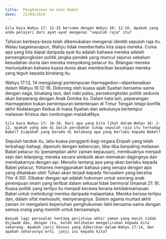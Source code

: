 ```yaml
---
title:  Penghakiman ke atas Babel
date:   21/03/2019
---
```


`Sila baca Wahyu 17: 12-15 bersama dengan Wahyu 16: 12-16. Apakah yang anda pelajari dari ayat-ayat mengenai "sepuluh raja" itu?`

Tafsiran  berbeza-beza telah dikemukakan mengenai identiti sepuluh raja itu. Walau bagaimanapun, Wahyu tidak memberitahu kita siapa mereka. Cuma apa yang  kita dapat daripada ayat itu  adalah bahawa mereka adalah persengkongkolan politik jangka pendek yang muncul sejurus sebelum kesudahan dunia dan mereka menyokong pelacur itu. Bilangan  mereka menunjukkan bahawa   kuasa dunia  akan memberikan kesetiaan mereka yang teguh kepada binatang itu.

Wahyu 17:13, 14 mengulangi pertempuran Harmagedon—diperkenalkan  dalam Wahyu 16:12-16. Didorong oleh kuasa ajaib Syaitan bersama-sama dengan naga, binatang laut, dan nabi palsu, persekongkolan politik sedunia   akan berperang dengan Anak Domba itu. Dalam kata lain, peperangan Harmagedon  bukan pertempuran ketenteraan di Timur Tengah tetapi konflik akhir Kedatangan Kedua di mana Syaitan dan sekutunya bertempur melawan Kristus dan rombongan malaikatNya.  

`Sila baca Wahyu 17: 16-18. Dari apa yang kita lihat dalam Wahyu 16: 2-12, apakah yang ada di balik perubahan sikap sepuluh raja itu terhadap Babel? Siapakah yang berada di belakang apa yang berlaku kepada Babel?`

Sepuluh tanduk itu, iaitu kuasa pengganti bagi negara Eropah yang telah terbahagi-bahagi, dipenuhi dengan kebencian, tiba-tiba berpaling melawan Babel pelacur itu (penampilan akhir zaman kepausan), membuatnya menjadi sepi dan telanjang; mereka secara simbolik akan memakan dagingnya dan membakarnya dengan api. Menulis tentang apa yang akan berlaku kepada Babel pelacur, Yohanes menggunakan bahasa yang serupa dengan apa yang dikatakan oleh Tuhan akan terjadi kepada Yerusalem yang berzina (Yer 4:30). Dibakar dengan api adalah hukuman untuk seorang anak perempuan imam yang terlibat dalam seksual tidak bermoral (Imamat 21: 9). Kuasa politik yang tertipu itu  menjadi kecewa kerana ketidakmampuan Babel untuk melindungi mereka daripada malapetaka. Mereka berasa tertipu dan, dalam sifat memusuhi, menyerangnya. Sistem agama murtad akhir zaman ini mengalami kepenuhan penghukuman ilahi bersama-sama dengan semua orang yang memilih untuk bersamanya. 

`Banyak lagi persoalan tentang peristiwa akhir zaman yang masih tidak dijawab dan, dengan itu, boleh kelihatan mengelirukan kepada kita sekarang. Apakah janji khusus yang diberikan dalam Wahyu 17:14, dan apakah seharusnya erti  janji ini kepada kita?`